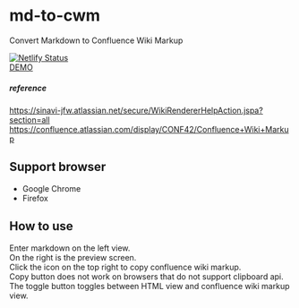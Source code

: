 # md-to-cwm
Convert Markdown to Confluence Wiki Markup  

[![Netlify Status](https://api.netlify.com/api/v1/badges/2809d060-4ddf-46c0-ad1f-e33bdaba113a/deploy-status)](https://app.netlify.com/sites/inspiring-snyder-b2223c/deploys)  
[DEMO](https://inspiring-snyder-b2223c.netlify.com/)  

##### reference
https://sinavi-jfw.atlassian.net/secure/WikiRendererHelpAction.jspa?section=all  
https://confluence.atlassian.com/display/CONF42/Confluence+Wiki+Markup  

## Support browser
- Google Chrome
- Firefox

## How to use
Enter markdown on the left view.  
On the right is the preview screen.  
Click the icon on the top right to copy confluence wiki markup.  
Copy button does not work on browsers that do not support clipboard api.  
The toggle button toggles between HTML view and confluence wiki markup view.  
